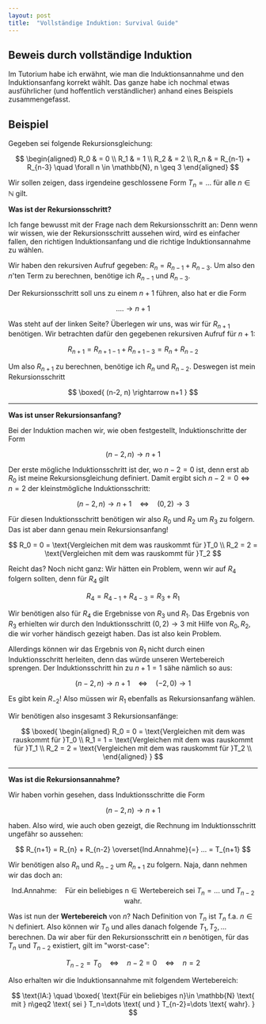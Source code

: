 ```yaml
---
layout: post
title:  "Vollständige Induktion: Survival Guide"
---
```


<script type="text/x-mathjax-config">
    MathJax.Hub.Config({
      tex2jax: {
        inlineMath: [['$','$'], ['\\(','\\)']],
        processEscapes: true
      }
    });
    </script>
<script src="https://cdnjs.cloudflare.com/ajax/libs/mathjax/2.7.0/MathJax.js?config=TeX-AMS-MML_HTMLorMML" type="text/javascript"></script>


## Beweis durch vollständige Induktion

Im Tutorium habe ich erwähnt, wie man die Induktionsannahme und den Induktionsanfang korrekt wählt. Das ganze habe ich nochmal etwas ausführlicher (und hoffentlich verständlicher) anhand eines Beispiels zusammengefasst.

## Beispiel

Gegeben sei folgende Rekursionsgleichung:

$$
\begin{aligned}
R_0 & = 0 \\
R_1 & = 1 \\
R_2 & = 2 \\
R_n & = R_{n-1} + R_{n-3} \quad \forall n \in \mathbb{N}, n \geq 3
\end{aligned}
$$

Wir sollen zeigen, dass irgendeine geschlossene Form $T_n=...$ für alle $n\in \mathbb{N}$ gilt.

**Was ist der Rekursionsschritt?**

Ich fange bewusst mit der Frage nach dem Rekursionsschritt an: Denn wenn wir wissen, wie der Rekursionsschritt aussehen wird, wird es einfacher fallen, den richtigen Induktionsanfang und die richtige Induktionsannahme zu wählen.

Wir haben den rekursiven Aufruf gegeben: $R_n = R_{n-1} + R_{n-3}$. Um also den $n$'ten Term zu berechnen, benötige ich $R_{n-1}$ und $R_{n-3}$.

Der Rekursionsschritt soll uns zu einem $n+1$ führen, also hat er die Form

$$
.... \rightarrow n+1 
$$

Was steht auf der linken Seite? Überlegen wir uns, was wir für $R_{n+1}$ benötigen. Wir betrachten dafür den gegebenen rekursiven Aufruf für $n+1$:

$$
R_{n+1}=R_{n+1-1}+R_{n+1-3}=R_{n}+R_{n-2}
$$

Um also $R_{n+1}$ zu berechnen, benötige ich $R_n$ und $R_{n-2}$. Deswegen ist mein Rekursionsschritt

$$
\boxed{
(n-2, n) \rightarrow n+1
}
$$

---

**Was ist unser Rekursionsanfang?**

Bei der Induktion machen wir, wie oben festgestellt, Induktionschritte der Form 

$$(n-2, n) \rightarrow n+1$$

Der erste mögliche Induktionsschritt ist der, wo $n-2=0$ ist, denn erst ab $R_0$ ist meine Rekursionsgleichung definiert. Damit ergibt sich $n-2=0 \Leftrightarrow n=2$ der kleinstmögliche Induktionsschritt:

$$(n-2, n) \rightarrow n+1  \quad \Longleftrightarrow \quad  (0, 2) \rightarrow 3$$

Für diesen Induktionsschritt benötigen wir also $R_0$ und $R_2$ um $R_3$ zu folgern. Das ist aber dann genau mein Rekursionsanfang!

$$
R_0 = 0 = \text{Vergleichen mit dem was rauskommt für }T_0 \\
R_2 = 2 = \text{Vergleichen mit dem was rauskommt für }T_2
$$

Reicht das? Noch nicht ganz: Wir hätten ein Problem, wenn wir auf $R_4$ folgern sollten, denn für $R_4$ gilt

$$R_4 = R_{4-1} + R_{4-3} = R_3 + R_1$$

Wir benötigen also für $R_4$ die Ergebnisse von $R_3$ und $R_1$. Das Ergebnis von $R_3$ erhielten wir durch den Induktionsschritt $(0, 2) \rightarrow 3$ mit Hilfe von $R_0, R_2$, die wir vorher händisch gezeigt haben. Das ist also kein Problem.

Allerdings können wir das Ergebnis von $R_1$ nicht durch einen Induktionsschritt herleiten, denn das würde unseren Wertebereich sprengen. Der Induktionsschritt hin zu $n+1=1$ sähe nämlich so aus:

$$(n-2, n) \rightarrow n+1 \quad \Longleftrightarrow \quad (-2,0) \rightarrow 1$$ 

Es gibt kein $R_{-2}$! Also müssen wir $R_1$ ebenfalls as Rekursionsanfang wählen.

Wir benötigen also insgesamt 3 Rekursionsanfänge:

$$
\boxed{
\begin{aligned}
R_0 = 0 = \text{Vergleichen mit dem was rauskommt für }T_0 \\
R_1 = 1 = \text{Vergleichen mit dem was rauskommt für }T_1 \\
R_2 = 2 = \text{Vergleichen mit dem was rauskommt für }T_2 \\
\end{aligned}
}
$$

---

**Was ist die Rekursionsannahme?**

Wir haben vorhin gesehen, dass Induktionsschritte die Form 

$$(n-2,n) \rightarrow n+1$$

haben. Also wird, wie auch oben gezeigt, die Rechnung im Induktionsschritt ungefähr so aussehen:

$$
R_{n+1}
= R_{n} + R_{n-2}
\overset{Ind.Annahme}{=} ... = T_{n+1}
$$

Wir benötigen also $R_n$ und $R_{n-2}$ um $R_{n+1}$ zu folgern. Naja, dann nehmen wir das doch an:

$$
\text{Ind.Annahme:} \quad 
\text{Für ein beliebiges n}\in \text{Wertebereich sei } T_n=... \text{ und } T_{n-2} \text{ wahr}. 
$$

Was ist nun der **Wertebereich** von $n$? Nach Definition von $T_n$ ist $T_n$ f.a. $n\in \mathbb{N}$ definiert. Also können wir $T_0$ und alles danach folgende $T_1, T_2, \dots$ berechnen. Da wir aber für den Rekursionsschritt ein $n$ benötigen, für das $T_n$ und $T_{n-2}$ existiert, gilt im "worst-case":

$$
T_{n-2}=T_{0} \quad \Longleftrightarrow \quad n-2 = 0 \quad \Longleftrightarrow \quad n=2
$$

Also erhalten wir die Induktionsannahme mit folgendem Wertebereich:

$$
\text{IA:} \quad 
\boxed{
\text{Für ein beliebiges n}\in \mathbb{N} \text{ mit } n\geq2 \text{ sei }  T_n=\dots \text{ und } T_{n-2}=\dots \text{ wahr}. 
}
$$

